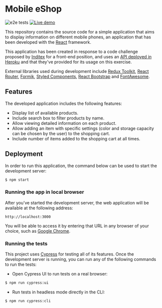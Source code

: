 # Mobile eShop

![e2e tests](https://github.com/LonelyPrincess/react-inditex-phone-app/actions/workflows/cypress.yml/badge.svg) [![Live demo](https://github.com/LonelyPrincess/react-inditex-phone-app/actions/workflows/deploy.yml/badge.svg)](https://lonelyprincess.github.io/react-inditex-phone-app)

This repository contains the source code for a simple application that aims to display information on different mobile phones, an application that has been developed with the [React](https://reactjs.org/) framework.

This application has been created in response to a code challenge proposed by [Inditex](http://www.inditex.es/) for a front-end position, and uses an [API deployed in Heroku](https://front-test-api.herokuapp.com/) and that they've provided for its usage on this exercise.

External libraries used during development include [Redux Toolkit](https://redux-toolkit.js.org/), [React Router](https://reactrouter.com/), [Formik](https://formik.org/), [Styled Components](https://styled-components.com/), [React Bootstrap](https://react-bootstrap.github.io/) and [FontAwesome](https://fontawesome.com/).

## Features

The developed application includes the following features:

- Display list of available products.
- Include search box to filter products by name.
- Allow viewing detailed information on each product.
- Allow adding an item with specific settings (color and storage capacity can be chosen by the user) to the shopping cart.
- Include number of items added to the shopping cart at all times.

## Deployment

In order to run this application, the command below can be used to start the development server:

```bash
$ npm start
```

### Running the app in local browser

After you've started the development server, the web application will be available at the following address:

```
http://localhost:3000
```

You will be able to access it by entering that URL in any browser of your choice, such as [Google Chrome](https://www.google.com/chrome/).

### Running the tests

This project uses [Cypress](https://www.cypress.io/) for testing all of its features. Once the development server is running, you can run any of the following commands to run the tests:

- Open Cypress UI to run tests on a real browser:
```bash
$ npm run cypress:ui
```

- Run tests in headless mode directly in the CLI:
```bash
$ npm run cypress:cli
```
